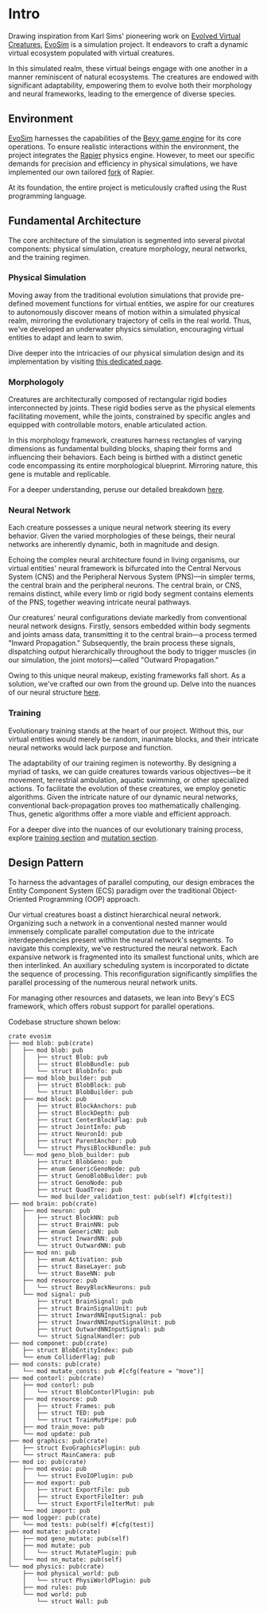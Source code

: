 # Intro

Drawing inspiration from Karl Sims' pioneering work on [Evolved Virtual Creatures](https://www.karlsims.com/evolved-virtual-creatures.html), [EvoSim](https://github.com/midstreeeam/EvoSim) is a simulation project. It endeavors to craft a dynamic virtual ecosystem populated with virtual creatures.

In this simulated realm, these virtual beings engage with one another in a manner reminiscent of natural ecosystems. The creatures are endowed with significant adaptability, empowering them to evolve both their morphology and neural frameworks, leading to the emergence of diverse species.

## Environment

[EvoSim](https://github.com/midstreeeam/EvoSim) harnesses the capabilities of the [Bevy game engine](https://bevyengine.org/) for its core operations. To ensure realistic interactions within the environment, the project integrates the [Rapier](https://rapier.rs/) physics engine. However, to meet our specific demands for precision and efficiency in physical simulations, we have implemented our own tailored [fork](https://github.com/midstreeeam/rapier/tree/mid) of Rapier.

At its foundation, the entire project is meticulously crafted using the Rust programming language.

## Fundamental Architecture

The core architecture of the simulation is segmented into several pivotal components: physical simulation, creature morphology, neural networks, and the training regimen.
### Physical Simulation

Moving away from the traditional evolution simulations that provide pre-defined movement functions for virtual entities, we aspire for our creatures to autonomously discover means of motion within a simulated physical realm, mirroring the evolutionary trajectory of cells in the real world. Thus, we've developed an underwater physics simulation, encouraging virtual entities to adapt and learn to swim.

Dive deeper into the intricacies of our physical simulation design and its implementation by visiting [this dedicated page](Physics.md).
### Morphologoly

Creatures are architecturally composed of rectangular rigid bodies interconnected by joints. These rigid bodies serve as the physical elements facilitating movement, while the joints, constrained by specific angles and equipped with controllable motors, enable articulated action.

In this morphology framework, creatures harness rectangles of varying dimensions as fundamental building blocks, shaping their forms and influencing their behaviors. Each being is birthed with a distinct genetic code encompassing its entire morphological blueprint. Mirroring nature, this gene is mutable and replicable.

For a deeper understanding, peruse our detailed breakdown [here](Gene.md).
### Neural Network

Each creature possesses a unique neural network steering its every behavior. Given the varied morphologies of these beings, their neural networks are inherently dynamic, both in magnitude and design.

Echoing the complex neural architecture found in living organisms, our virtual entities' neural framework is bifurcated into the Central Nervous System (CNS) and the Peripheral Nervous System (PNS)—in simpler terms, the central brain and the peripheral neurons. The central brain, or CNS, remains distinct, while every limb or rigid body segment contains elements of the PNS, together weaving intricate neural pathways.

Our creatures' neural configurations deviate markedly from conventional neural network designs. Firstly, sensors embedded within body segments and joints amass data, transmitting it to the central brain—a process termed "Inward Propagation." Subsequently, the brain process these signals, dispatching output hierarchically throughout the body to trigger muscles (in our simulation, the joint motors)—called "Outward Propagation."

Owing to this unique neural makeup, existing frameworks fall short. As a solution, we've crafted our own from the ground up. Delve into the nuances of our neural structure [here](Neural.md).
### Training

Evolutionary training stands at the heart of our project. Without this, our virtual entities would merely be random, inanimate blocks, and their intricate neural networks would lack purpose and function.

The adaptability of our training regimen is noteworthy. By designing a myriad of tasks, we can guide creatures towards various objectives—be it movement, terrestrial ambulation, aquatic swimming, or other specialized actions. To facilitate the evolution of these creatures, we employ genetic algorithms. Given the intricate nature of our dynamic neural networks, conventional back-propagation proves too mathematically challenging. Thus, genetic algorithms offer a more viable and efficient approach.

For a deeper dive into the nuances of our evolutionary training process, explore [training section](Training.md) and [mutation section](Mutation.md).

## Design Pattern

To harness the advantages of parallel computing, our design embraces the Entity Component System (ECS) paradigm over the traditional Object-Oriented Programming (OOP) approach.

Our virtual creatures boast a distinct hierarchical neural network. Organizing such a network in a conventional nested manner would immensely complicate parallel computation due to the intricate interdependencies present within the neural network's segments. To navigate this complexity, we've restructured the neural network. Each expansive network is fragmented into its smallest functional units, which are then interlinked. An auxiliary scheduling system is incorporated to dictate the sequence of processing. This reconfiguration significantly simplifies the parallel processing of the numerous neural network units.

For managing other resources and datasets, we lean into Bevy's ECS framework, which offers robust support for parallel operations.

Codebase structure shown below:

```console
crate evosim
├── mod blob: pub(crate)
│   ├── mod blob: pub
│   │   ├── struct Blob: pub
│   │   ├── struct BlobBundle: pub
│   │   └── struct BlobInfo: pub
│   ├── mod blob_builder: pub
│   │   ├── struct BlobBlock: pub
│   │   └── struct BlobBuilder: pub
│   ├── mod block: pub
│   │   ├── struct BlockAnchors: pub
│   │   ├── struct BlockDepth: pub
│   │   ├── struct CenterBlockFlag: pub
│   │   ├── struct JointInfo: pub
│   │   ├── struct NeuronId: pub
│   │   ├── struct ParentAnchor: pub
│   │   └── struct PhysiBlockBundle: pub
│   └── mod geno_blob_builder: pub
│       ├── struct BlobGeno: pub
│       ├── enum GenericGenoNode: pub
│       ├── struct GenoBlobBuilder: pub
│       ├── struct GenoNode: pub
│       ├── struct QuadTree: pub
│       └── mod builder_validation_test: pub(self) #[cfg(test)]
├── mod brain: pub(crate)
│   ├── mod neuron: pub
│   │   ├── struct BlockNN: pub
│   │   ├── struct BrainNN: pub
│   │   ├── enum GenericNN: pub
│   │   ├── struct InwardNN: pub
│   │   └── struct OutwardNN: pub
│   ├── mod nn: pub
│   │   ├── enum Activation: pub
│   │   ├── struct BaseLayer: pub
│   │   └── struct BaseNN: pub
│   ├── mod resource: pub
│   │   └── struct BevyBlockNeurons: pub
│   └── mod signal: pub
│       ├── struct BrainSignal: pub
│       ├── struct BrainSignalUnit: pub
│       ├── struct InwardNNInputSignal: pub
│       ├── struct InwardNNInputSignalUnit: pub
│       ├── struct OutwardNNInputSignal: pub
│       └── struct SignalHandler: pub
├── mod componet: pub(crate)
│   ├── struct BlobEntityIndex: pub
│   └── enum ColliderFlag: pub
├── mod consts: pub(crate)
│   └── mod mutate_consts: pub #[cfg(feature = "move")]
├── mod contorl: pub(crate)
│   ├── mod contorl: pub
│   │   └── struct BlobContorlPlugin: pub
│   ├── mod resource: pub
│   │   ├── struct Frames: pub
│   │   ├── struct TED: pub
│   │   └── struct TrainMutPipe: pub
│   ├── mod train_move: pub
│   └── mod update: pub
├── mod graphics: pub(crate)
│   ├── struct EvoGraphicsPlugin: pub
│   └── struct MainCamera: pub
├── mod io: pub(crate)
│   ├── mod evoio: pub
│   │   └── struct EvoIOPlugin: pub
│   ├── mod export: pub
│   │   ├── struct ExportFile: pub
│   │   ├── struct ExportFileIter: pub
│   │   └── struct ExportFileIterMut: pub
│   └── mod import: pub
├── mod logger: pub(crate)
│   └── mod tests: pub(self) #[cfg(test)]
├── mod mutate: pub(crate)
│   ├── mod geno_mutate: pub(self)
│   ├── mod mutate: pub
│   │   └── struct MutatePlugin: pub
│   └── mod nn_mutate: pub(self)
└── mod physics: pub(crate)
    ├── mod physical_world: pub
    │   └── struct PhysiWorldPlugin: pub
    ├── mod rules: pub
    └── mod world: pub
        └── struct Wall: pub
```
